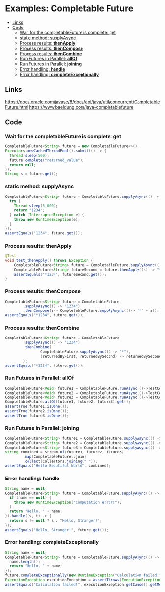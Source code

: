 <h1>Examples: Completable Future</h1>

<!-- TOC -->
  * [Links](#links)
  * [Code](#code)
    * [Wait for the completableFuture is complete: get](#wait-for-the-completablefuture-is-complete--get)
    * [static method: supplyAsync](#static-method--supplyasync)
    * [Process results: __thenApply__](#process-results--thenapply)
    * [Process results: __thenCompose__](#process-results--thencompose)
    * [Process results: __thenCombine__](#process-results--thencombine)
    * [Run Futures in Parallel: __allOf__](#run-futures-in-parallel--allof)
    * [Run Futures in Parallel: __joining__](#run-futures-in-parallel--joining)
    * [Error handling: __handle__](#error-handling--handle)
    * [Error handling: __completeExceptionally__](#error-handling--completeexceptionally)
<!-- TOC -->

## Links
https://docs.oracle.com/javase/8/docs/api/java/util/concurrent/CompletableFuture.html
https://www.baeldung.com/java-completablefuture

## Code
### Wait for the completableFuture is complete: get
```java
CompletableFuture<String> future = new CompletableFuture<>();
Executors.newCachedThreadPool().submit(() -> {
  Thread.sleep(500);
  future.complete("returned_value");
  return null;
});
String s = future.get();
```

### static method: supplyAsync 
```java
CompletableFuture<String> future = CompletableFuture.supplyAsync(() -> {
  try {
    Thread.sleep(5_000);
    return "1234";
  } catch (InterruptedException e) {
    throw new RuntimeException(e);
  }
});
assertEquals("1234", future.get());
```

### Process results: __thenApply__
```java
@Test
void test_thenApply() throws Exception {
    CompletableFuture<String> future = CompletableFuture.supplyAsync(() -> "1234");
    CompletableFuture<String> futureSecond = future.thenApply((s) -> "*" + s);
    assertEquals("*1234", futureSecond.get());
}
```

### Process results: __thenCompose__
```java
CompletableFuture<String> future = CompletableFuture
        .supplyAsync(() -> "1234")
        .thenCompose(s-> CompletableFuture.supplyAsync(()-> "*" + s));
assertEquals("*1234", future.get());
```

### Process results: __thenCombine__
````java
CompletableFuture<String> future = CompletableFuture
        .supplyAsync(() -> "1234")
        .thenCombine(
                CompletableFuture.supplyAsync(() -> "*"),
                (returnedByFirst, returnedBySecond) -> returnedBySecond + returnedByFirst
        );
assertEquals("*1234", future.get());
````

### Run Futures in Parallel: __allOf__
```java
CompletableFuture<Void> future1 = CompletableFuture.runAsync(()->TestCompletableFuture.count++);
CompletableFuture<Void> future2 = CompletableFuture.runAsync(()->TestCompletableFuture.count++);
CompletableFuture<Void> future3 = CompletableFuture.runAsync(()->TestCompletableFuture.count++);
CompletableFuture.allOf(future1, future2, future3).get();
assertTrue(future1.isDone());
assertTrue(future2.isDone());
assertTrue(future3.isDone());
```

### Run Futures in Parallel: __joining__
```java
CompletableFuture<String> future1 = CompletableFuture.supplyAsync(() -> "Hello");
CompletableFuture<String> future2 = CompletableFuture.supplyAsync(() -> "Beautiful");
CompletableFuture<String> future3 = CompletableFuture.supplyAsync(() -> "World");
String combined = Stream.of(future1, future2, future3)
        .map(CompletableFuture::join)
        .collect(Collectors.joining(" "));
assertEquals("Hello Beautiful World", combined);
```

### Error handling: __handle__
```java
String name = null;
CompletableFuture<String> future = CompletableFuture.supplyAsync(() -> {
  if (name == null) {
    throw new RuntimeException("Computation error!");
  }
  return "Hello, " + name;
}).handle((s, t) -> {
  return s != null ? s : "Hello, Stranger!";
});
assertEquals("Hello, Stranger!", future.get());
```

### Error handling: __completeExceptionally__
```java
String name = null;
CompletableFuture<String> future = CompletableFuture.supplyAsync(() -> {
  name.length();
  return "Hello, " + name;
});
future.completeExceptionally(new RuntimeException("Calculation failed!"));
ExecutionException executionException = assertThrows(ExecutionException.class, future::get);
assertEquals("Calculation failed!", executionException.getCause().getMessage());
```